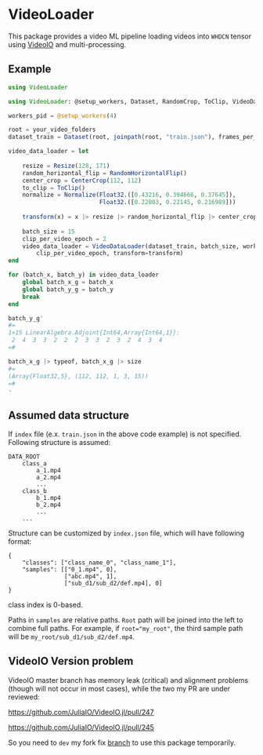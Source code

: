 # VideoLoader

This package provides a video ML pipeline loading videos into `WHDCN` tensor using [VideoIO](https://github.com/JuliaIO/VideoIO.jl) and multi-processing. 


## Example

```julia
using VideoLoader

using VideoLoader: @setup_workers, Dataset, RandomCrop, ToClip, VideoDataLoader, Resize, RandomHorizontalFlip, Normalize, CenterCrop

workers_pid = @setup_workers(4)

root = your_video_folders
dataset_train = Dataset(root, joinpath(root, "train.json"), frames_per_clip=1)

video_data_loader = let
    
    resize = Resize(128, 171)
    random_horizontal_flip = RandomHorizontalFlip()
    center_crop = CenterCrop(112, 112)
    to_clip = ToClip()
    normalize = Normalize(Float32.([0.43216, 0.394666, 0.37645]),
                          Float32.([0.22803, 0.22145, 0.216989]))
    
    transform(x) = x |> resize |> random_horizontal_flip |> center_crop |> to_clip |> normalize
    
    batch_size = 15
    clip_per_video_epoch = 2
    video_data_loader = VideoDataLoader(dataset_train, batch_size, workers_pid, 
        clip_per_video_epoch, transform=transform)
end

for (batch_x, batch_y) in video_data_loader
    global batch_x_g = batch_x
    global batch_y_g = batch_y
    break
end

batch_y_g'
#=
1×15 LinearAlgebra.Adjoint{Int64,Array{Int64,1}}:
 2  4  3  3  2  2  2  3  3  2  3  2  4  3  4
=#

batch_x_g |> typeof, batch_x_g |> size
#=
(Array{Float32,5}, (112, 112, 1, 3, 15))
=#
-
```

## Assumed data structure

If `index` file (e.x. `train.json` in the above code example) is not specified. Following structure is assumed:

```
DATA_ROOT
    class_a
        a_1.mp4
        a_2.mp4
        ...
    class_b
        b_1.mp4
        b_2.mp4
        ...
    ...
```

Structure can be customized by `index.json` file, which will have following format:

```
{
    "classes": ["class_name_0", "class_name_1"],
    "samples": [["0_1.mp4", 0], 
                ["abc.mp4", 1],
                ["sub_d1/sub_d2/def.mp4], 0]
}
```

class index is 0-based.

Paths in `samples` are relative paths. `Root` path will be joined into the left to combine full paths. For example, if `root="my_root"`, the third sample path will be `my_root/sub_d1/sub_d2/def.mp4`.


## VideoIO Version problem

VideoIO master branch has memory leak (critical) and alignment problems (though will not occur in most cases), while the two my PR are under reviewed:

https://github.com/JuliaIO/VideoIO.jl/pull/247

https://github.com/JuliaIO/VideoIO.jl/pull/245

So you need to `dev` my fork fix [branch](https://github.com/yiyuezhuo/VideoIO.jl/tree/fix_align) to use this package temporarily.
